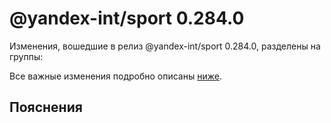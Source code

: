 # @yandex-int/sport 0.284.0

<!-- ЧЕЛОВЕЧЕСКОЕ ВСТУПЛЕНИЕ -->

Изменения, вошедшие в релиз @yandex-int/sport 0.284.0, разделены на группы:

Все важные изменения подробно описаны [ниже](#Пояснения).

## Пояснения

